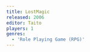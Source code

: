 ```yaml
---
title: LostMagic
released: 2006
editor: Taito
players: 1
genres:
  - 'Role Playing Game (RPG)'
---
```


